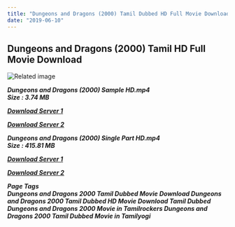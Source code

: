 ```yaml
---
title: "Dungeons and Dragons (2000) Tamil Dubbed HD Full Movie Download"
date: "2019-06-10"
---
```


## Dungeons and Dragons (2000) Tamil HD Full Movie Download

![Related image](https://cdn.cinematerial.com/p/500x/bdv8r8rn/dungeons-and-dragons-danish-dvd-cover.jpg) 

_**Dungeons and Dragons (2000) Sample HD.mp4  
Size : 3.74 MB**_

[_**Download Server 1**_](http://du.wetransfer.vip/files/Tamil{c159298fb141cbadc7232f68964181f47c3dba5abf1fc31c2462b14f0846cd70}20Dubbed{c159298fb141cbadc7232f68964181f47c3dba5abf1fc31c2462b14f0846cd70}20Movies/Tamil{c159298fb141cbadc7232f68964181f47c3dba5abf1fc31c2462b14f0846cd70}20Dubbed{c159298fb141cbadc7232f68964181f47c3dba5abf1fc31c2462b14f0846cd70}20Collections/Dungeons{c159298fb141cbadc7232f68964181f47c3dba5abf1fc31c2462b14f0846cd70}20and{c159298fb141cbadc7232f68964181f47c3dba5abf1fc31c2462b14f0846cd70}20Dragons{c159298fb141cbadc7232f68964181f47c3dba5abf1fc31c2462b14f0846cd70}20Duology{c159298fb141cbadc7232f68964181f47c3dba5abf1fc31c2462b14f0846cd70}20Collections/Dungeons{c159298fb141cbadc7232f68964181f47c3dba5abf1fc31c2462b14f0846cd70}20and{c159298fb141cbadc7232f68964181f47c3dba5abf1fc31c2462b14f0846cd70}20Dragons{c159298fb141cbadc7232f68964181f47c3dba5abf1fc31c2462b14f0846cd70}20(2000)/Dungeons{c159298fb141cbadc7232f68964181f47c3dba5abf1fc31c2462b14f0846cd70}20and{c159298fb141cbadc7232f68964181f47c3dba5abf1fc31c2462b14f0846cd70}20Dragons{c159298fb141cbadc7232f68964181f47c3dba5abf1fc31c2462b14f0846cd70}20(2000){c159298fb141cbadc7232f68964181f47c3dba5abf1fc31c2462b14f0846cd70}20Sample{c159298fb141cbadc7232f68964181f47c3dba5abf1fc31c2462b14f0846cd70}20HD.mp4)

[_**Download Server 2**_](http://du.wetransfer.vip/files/Tamil{c159298fb141cbadc7232f68964181f47c3dba5abf1fc31c2462b14f0846cd70}20Dubbed{c159298fb141cbadc7232f68964181f47c3dba5abf1fc31c2462b14f0846cd70}20Movies/Tamil{c159298fb141cbadc7232f68964181f47c3dba5abf1fc31c2462b14f0846cd70}20Dubbed{c159298fb141cbadc7232f68964181f47c3dba5abf1fc31c2462b14f0846cd70}20Collections/Dungeons{c159298fb141cbadc7232f68964181f47c3dba5abf1fc31c2462b14f0846cd70}20and{c159298fb141cbadc7232f68964181f47c3dba5abf1fc31c2462b14f0846cd70}20Dragons{c159298fb141cbadc7232f68964181f47c3dba5abf1fc31c2462b14f0846cd70}20Duology{c159298fb141cbadc7232f68964181f47c3dba5abf1fc31c2462b14f0846cd70}20Collections/Dungeons{c159298fb141cbadc7232f68964181f47c3dba5abf1fc31c2462b14f0846cd70}20and{c159298fb141cbadc7232f68964181f47c3dba5abf1fc31c2462b14f0846cd70}20Dragons{c159298fb141cbadc7232f68964181f47c3dba5abf1fc31c2462b14f0846cd70}20(2000)/Dungeons{c159298fb141cbadc7232f68964181f47c3dba5abf1fc31c2462b14f0846cd70}20and{c159298fb141cbadc7232f68964181f47c3dba5abf1fc31c2462b14f0846cd70}20Dragons{c159298fb141cbadc7232f68964181f47c3dba5abf1fc31c2462b14f0846cd70}20(2000){c159298fb141cbadc7232f68964181f47c3dba5abf1fc31c2462b14f0846cd70}20Sample{c159298fb141cbadc7232f68964181f47c3dba5abf1fc31c2462b14f0846cd70}20HD.mp4)

_**Dungeons and Dragons (2000) Single Part HD.mp4  
Size : 415.81 MB**_

[_**Download Server 1**_](http://du.wetransfer.vip/files/Tamil{c159298fb141cbadc7232f68964181f47c3dba5abf1fc31c2462b14f0846cd70}20Dubbed{c159298fb141cbadc7232f68964181f47c3dba5abf1fc31c2462b14f0846cd70}20Movies/Tamil{c159298fb141cbadc7232f68964181f47c3dba5abf1fc31c2462b14f0846cd70}20Dubbed{c159298fb141cbadc7232f68964181f47c3dba5abf1fc31c2462b14f0846cd70}20Collections/Dungeons{c159298fb141cbadc7232f68964181f47c3dba5abf1fc31c2462b14f0846cd70}20and{c159298fb141cbadc7232f68964181f47c3dba5abf1fc31c2462b14f0846cd70}20Dragons{c159298fb141cbadc7232f68964181f47c3dba5abf1fc31c2462b14f0846cd70}20Duology{c159298fb141cbadc7232f68964181f47c3dba5abf1fc31c2462b14f0846cd70}20Collections/Dungeons{c159298fb141cbadc7232f68964181f47c3dba5abf1fc31c2462b14f0846cd70}20and{c159298fb141cbadc7232f68964181f47c3dba5abf1fc31c2462b14f0846cd70}20Dragons{c159298fb141cbadc7232f68964181f47c3dba5abf1fc31c2462b14f0846cd70}20(2000)/Dungeons{c159298fb141cbadc7232f68964181f47c3dba5abf1fc31c2462b14f0846cd70}20and{c159298fb141cbadc7232f68964181f47c3dba5abf1fc31c2462b14f0846cd70}20Dragons{c159298fb141cbadc7232f68964181f47c3dba5abf1fc31c2462b14f0846cd70}20(2000){c159298fb141cbadc7232f68964181f47c3dba5abf1fc31c2462b14f0846cd70}20Single{c159298fb141cbadc7232f68964181f47c3dba5abf1fc31c2462b14f0846cd70}20Part{c159298fb141cbadc7232f68964181f47c3dba5abf1fc31c2462b14f0846cd70}20HD.mp4)

[_**Download Server 2**_](http://du.wetransfer.vip/files/Tamil{c159298fb141cbadc7232f68964181f47c3dba5abf1fc31c2462b14f0846cd70}20Dubbed{c159298fb141cbadc7232f68964181f47c3dba5abf1fc31c2462b14f0846cd70}20Movies/Tamil{c159298fb141cbadc7232f68964181f47c3dba5abf1fc31c2462b14f0846cd70}20Dubbed{c159298fb141cbadc7232f68964181f47c3dba5abf1fc31c2462b14f0846cd70}20Collections/Dungeons{c159298fb141cbadc7232f68964181f47c3dba5abf1fc31c2462b14f0846cd70}20and{c159298fb141cbadc7232f68964181f47c3dba5abf1fc31c2462b14f0846cd70}20Dragons{c159298fb141cbadc7232f68964181f47c3dba5abf1fc31c2462b14f0846cd70}20Duology{c159298fb141cbadc7232f68964181f47c3dba5abf1fc31c2462b14f0846cd70}20Collections/Dungeons{c159298fb141cbadc7232f68964181f47c3dba5abf1fc31c2462b14f0846cd70}20and{c159298fb141cbadc7232f68964181f47c3dba5abf1fc31c2462b14f0846cd70}20Dragons{c159298fb141cbadc7232f68964181f47c3dba5abf1fc31c2462b14f0846cd70}20(2000)/Dungeons{c159298fb141cbadc7232f68964181f47c3dba5abf1fc31c2462b14f0846cd70}20and{c159298fb141cbadc7232f68964181f47c3dba5abf1fc31c2462b14f0846cd70}20Dragons{c159298fb141cbadc7232f68964181f47c3dba5abf1fc31c2462b14f0846cd70}20(2000){c159298fb141cbadc7232f68964181f47c3dba5abf1fc31c2462b14f0846cd70}20Single{c159298fb141cbadc7232f68964181f47c3dba5abf1fc31c2462b14f0846cd70}20Part{c159298fb141cbadc7232f68964181f47c3dba5abf1fc31c2462b14f0846cd70}20HD.mp4)

_**Page Tags  
Dungeons and Dragons 2000 Tamil Dubbed Movie Download Dungeons and Dragons 2000 Tamil Dubbed HD Movie Download Tamil Dubbed Dungeons and Dragons 2000 Movie in Tamilrockers Dungeons and Dragons 2000 Tamil Dubbed Movie in Tamilyogi**_
